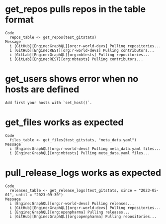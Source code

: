 # get_repos pulls repos in the table format

    Code
      repos_table <- get_repos(test_gitstats)
    Message
      i [GitHub][Engine:GraphQL][org:r-world-devs] Pulling repositories...
      i [GitHub][Engine:REST][org:r-world-devs] Pulling contributors...
      i [GitLab][Engine:GraphQL][org:mbtests] Pulling repositories...
      i [GitLab][Engine:REST][org:mbtests] Pulling contributors...

# get_users shows error when no hosts are defined

    Add first your hosts with `set_host()`.

# get_files works as expected

    Code
      files_table <- get_files(test_gitstats, "meta_data.yaml")
    Message
      i [Engine:GraphQL][org:r-world-devs] Pulling meta_data.yaml files...
      i [Engine:GraphQL][org:mbtests] Pulling meta_data.yaml files...

# pull_release_logs works as expected

    Code
      releases_table <- get_release_logs(test_gitstats, since = "2023-05-01", until = "2023-09-30")
    Message
      i [Engine:GraphQL][org:r-world-devs] Pulling releases...
      i [GitHub][Engine:GraphQL][org:r-world-devs] Pulling repositories...
      i [Engine:GraphQL][org:openpharma] Pulling releases...
      i [GitHub][Engine:GraphQL][org:openpharma] Pulling repositories...

